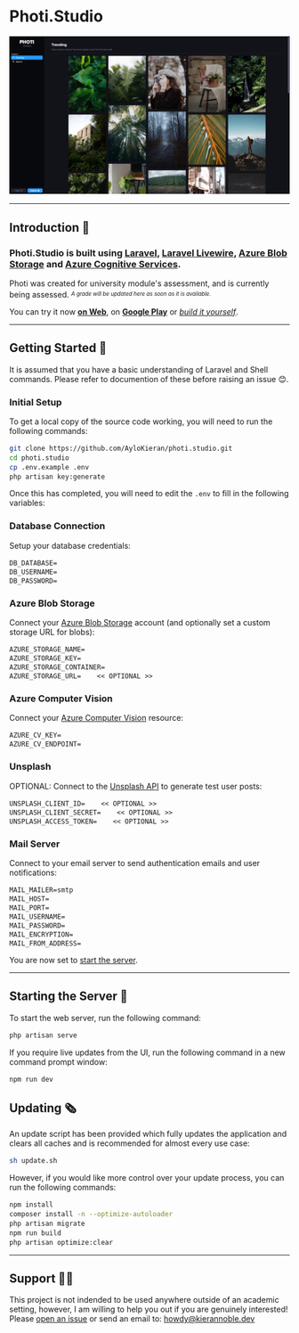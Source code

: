 # Photi.Studio

[![Photi's Trending Page][trending]][photi_link]

---

## Introduction 🎯

### Photi.Studio is built using [Laravel][laravel_link], [Laravel Livewire][livewire_link], [Azure Blob Storage][blobs_link] and [Azure Cognitive Services][cv_link].

Photi was created for university module's assessment, and is currently being assessed. <sup><sub>_A grade will be updated here as soon as it is available._</sub></sup>

You can try it now **[on Web][photi_link]**, on **[Google Play][gplay_link]** or _[build it yourself](#getting-started-🚀)_.

---

## Getting Started 🚀

It is assumed that you have a basic understanding of Laravel and Shell commands. Please refer to documention of these before raising an issue 😊.

### Initial Setup

To get a local copy of the source code working, you will need to run the following commands:

```sh
git clone https://github.com/AyloKieran/photi.studio.git
cd photi.studio
cp .env.example .env
php artisan key:generate
```

Once this has completed, you will need to edit the `.env` to fill in the following variables:

### Database Connection

Setup your database credentials:

```env
DB_DATABASE=
DB_USERNAME=
DB_PASSWORD=
```

### Azure Blob Storage

Connect your [Azure Blob Storage][blobs_link] account (and optionally set a custom storage URL for blobs):

```env
AZURE_STORAGE_NAME=
AZURE_STORAGE_KEY=
AZURE_STORAGE_CONTAINER=
AZURE_STORAGE_URL=    << OPTIONAL >>
```

### Azure Computer Vision

Connect your [Azure Computer Vision][cv_link] resource:

```env
AZURE_CV_KEY=
AZURE_CV_ENDPOINT=
```

### Unsplash

OPTIONAL: Connect to the [Unsplash API][unsplash_link] to generate test user posts:

```env
UNSPLASH_CLIENT_ID=    << OPTIONAL >>
UNSPLASH_CLIENT_SECRET=    << OPTIONAL >>
UNSPLASH_ACCESS_TOKEN=    << OPTIONAL >>
```

### Mail Server

Connect to your email server to send authentication emails and user notifications:

```env
MAIL_MAILER=smtp
MAIL_HOST=
MAIL_PORT=
MAIL_USERNAME=
MAIL_PASSWORD=
MAIL_ENCRYPTION=
MAIL_FROM_ADDRESS=
```

You are now set to [start the server](#starting-the-server-🎢).

---

## Starting the Server 🎢

To start the web server, run the following command:

```sh
php artisan serve
```

If you require live updates from the UI, run the following command in a new command prompt window:

```sh
npm run dev
```

## Updating 🗞️

An update script has been provided which fully updates the application and clears all caches and is recommended for almost every use case:

```sh
sh update.sh
```

However, if you would like more control over your update process, you can run the following commands:

```sh
npm install
composer install -n --optimize-autoloader
php artisan migrate
npm run build
php artisan optimize:clear
```

---

## Support 🧑‍⚕️

This project is not indended to be used anywhere outside of an academic setting, however, I am willing to help you out if you are genuinely interested!
Please [open an issue][issue_link] or send an email to: [howdy@kierannoble.dev][email_link]

[trending]: /docs/trending.png
[photi_link]: https://photi.studio/
[gplay_link]: https://play.google.com/store/apps/details?id=studio.photi.twa
[laravel_link]: https://laravel.com/
[livewire_link]: https://laravel-livewire.com/
[blobs_link]: https://azure.microsoft.com/en-gb/products/storage/blobs
[cv_link]: https://azure.microsoft.com/en-us/products/cognitive-services/computer-vision
[unsplash_link]: https://unsplash.com/developers
[issue_link]: https://github.com/AyloKieran/photi.studio/issues/new
[email_link]: mailto:howdy@kierannoble.dev
